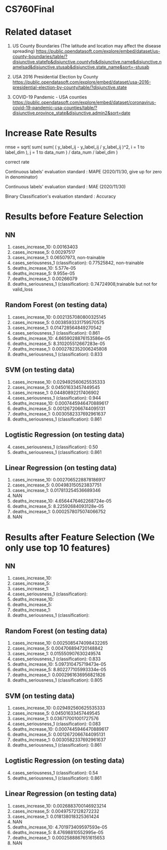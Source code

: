# CS760Final

# Related dataset #
1. US County Boundaries (The latitude and location may affect the disease spreading)
https://public.opendatasoft.com/explore/embed/dataset/us-county-boundaries/table/?disjunctive.statefp&disjunctive.countyfp&disjunctive.name&disjunctive.namelsad&disjunctive.stusab&disjunctive.state_name&sort=-stusab

2. USA 2016 Presidential Election by County
https://public.opendatasoft.com/explore/embed/dataset/usa-2016-presidential-election-by-county/table/?disjunctive.state

3. COVID-19 Pandemic - USA counties
https://public.opendatasoft.com/explore/embed/dataset/coronavirus-covid-19-pandemic-usa-counties/table/?disjunctive.province_state&disjunctive.admin2&sort=date


# Increase Rate Results #
rmse = sqrt( sum( sum( ( y_label_ij - y_label_ij / y_label_ij )^2, i = 1 to label_dim ), j = 1 to data_num ) / data_num / label_dim )

correct rate

Continuous labels' evaluation standard : MAPE (2020/11/30, give up for zero in denominator)

Continuous labels' evaluation standard : MAE (2020/11/30)

Binary Classification's evaluation standard : Accuracy

# Results before Feature Selection #
## NN ##
1. cases_increase_10: 0.00163403
2. cases_increase_5: 0.00297517
3. cases_increase_1: 0.06507973, non-trainable
4. cases_seriousness_1 (classification): 0.77525842, non-trainable
5. deaths_increase_10: 5.577e-05
6. deaths_increase_5: 9.955e-05
7. deaths_increase_1: 0.00266079
8. deaths_seriousness_1 (classification): 0.74724908,trainable but not for valid_loss

## Random Forest (on testing data) ##
1. cases_increase_10: 0.0021357080800325145
2. cases_increase_5: 0.0038593331759570575
3. cases_increase_1: 0.014728564849270542
4. cases_seriousness_1 (classification): 0.861
5. deaths_increase_10: 4.6659028876153586e-05
6. deaths_increase_5: 8.310205512667283e-05
7. deaths_increase_1: 0.0002782352006245808
8. deaths_seriousness_1 (classification): 0.833

## SVM (on testing data) ##
1. cases_increase_10: 0.029492560625535333
2. cases_increase_5: 0.04501633457449545
3. cases_increase_1: 0.04480892217406902
4. cases_seriousness_1 (classification): 0.944
5. deaths_increase_10: 0.0007445946470889617
6. deaths_increase_5: 0.0012672066744095131
7. deaths_increase_1: 0.0030582337692961637
8. deaths_seriousness_1 (classification): 0.861

## Logtistic Regression (on testing data) ##

4. cases_seriousness_1 (classification): 0.50
8. deaths_seriousness_1 (classification): 0.861

## Linear Regression (on testing data) ##

1. cases_increase_10: 0.0027065228878186917
2. cases_increase_5: 0.004983150523837751
3. cases_increase_1: 0.017813254536689346
4. NAN
5. deaths_increase_10: 4.6564476462268724e-05
6. deaths_increase_5: 8.22592684093128e-05
7. deaths_increase_1: 0.0002578075074066752
8. NAN

# Results after Feature Selection (We only use top 10 features) #

## NN ##
1. cases_increase_10: 
2. cases_increase_5: 
3. cases_increase_1: 
4. cases_seriousness_1 (classification): 
5. deaths_increase_10: 
6. deaths_increase_5: 
7. deaths_increase_1: 
8. deaths_seriousness_1 (classification):

## Random Forest (on testing data) ##
1. cases_increase_10: 0.0025085474098432265
2. cases_increase_5: 0.004706894720148842
3. cases_increase_1: 0.015550907630249574
4. cases_seriousness_1 (classification): 0.833
5. deaths_increase_10: 5.097310475719473e-05
6. deaths_increase_5: 8.802277105993334e-05
7. deaths_increase_1: 0.0002961636956821826
8. deaths_seriousness_1 (classification): 0.805 

## SVM (on testing data) ##
1. cases_increase_10: 0.029492560625535333
2. cases_increase_5: 0.04501633457449545
3. cases_increase_1: 0.036717001001727576
4. cases_seriousness_1 (classification): 0.083
5. deaths_increase_10: 0.0007445946470889617
6. deaths_increase_5: 0.0012672066744095131
7. deaths_increase_1: 0.0030582337692961637
8. deaths_seriousness_1 (classification): 0.861

## Logtistic Regression (on testing data) ##

4. cases_seriousness_1 (classification): 0.54
8. deaths_seriousness_1 (classification): 0.861

## Linear Regression (on testing data) ##

1. cases_increase_10: 0.0026883700146923214
2. cases_increase_5: 0.00497572128272232
3. cases_increase_1: 0.018138018325361424
4. NAN
5. deaths_increase_10: 4.701973409597593e-05
6. deaths_increase_5: 8.47698810552995e-05
7. deaths_increase_1: 0.0002588867651615653
8. NAN
